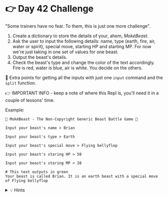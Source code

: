 # 👉 Day 42 Challenge

"Some trainers have no fear. To them, this is just one more challenge".

1. Create a dictionary to store the details of your, ahem, _MokéBeast_.
2. Ask the user to input the following details: name, type (earth, fire, air, water or spirit), special move, starting HP and starting MP.  For now we're just taking in one set of values for one beast.
3. Output the beast's details.
4. Check the beast's type and change the color of the text accordingly. Fire is red, water is blue, air is white. You decide on the others.

🥳 Extra points for getting all the inputs with just one `input` command and the `split` function.

👉 IMPORTANT INFO - keep a note of where this Repl is, you'll need it in a couple of lessons' time.

Example:

```
👾 MokéBeast - The Non-Copyright Generic Beast Battle Game 👾

Input your beast's name > Brian

Input your beast's type > Earth

Input your beast's special move > Flying bellyflop

Input your beast's staring HP > 50

Input your beast's staring MP > 20

# This text outputs in green
Your beast is called Brian. It is an earth beast with a special move of Flying bellyflop
```

<details> <summary> 💡 Hints </summary>
  
- Start with your dictionary.
- You will need a `for` loop.
- Change the font color for the beast's type by using `if` statements.
- Change font color using `print("\033[XXm", end="")` - replace the XX with a [color code](https://ozzmaker.com/add-colour-to-text-in-python/).
</details>
